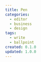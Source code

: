 ```yaml
---
title: Pen
categories:
  - editor
  - business
  - design
tags:
  - write
  - ballpoint
created: 0.1.0
updated: 1.0.0
---
```

